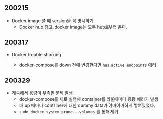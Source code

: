 ## 200215

* Docker image 쓸 때 version을 꼭 명시하기
  * Docker hub 참고. docker image는 모두 hub로부터 온다.



## 200317

* Docker trouble shooting

  * docker-compose를 down 전에 변경한다면 `has active endpoints` 에러



## 200329

* 계속해서 용량이 부족한 문제 발생
  * docker-compose를 새로 실행해 container를 띄울때마다 용량 에러가 발생
  * 매 up 때마다 container에 대한 dummy data가 어마어마하게 쌓여있었다.
  * `sudo docker system prune --volumes` 를 통해 제거



